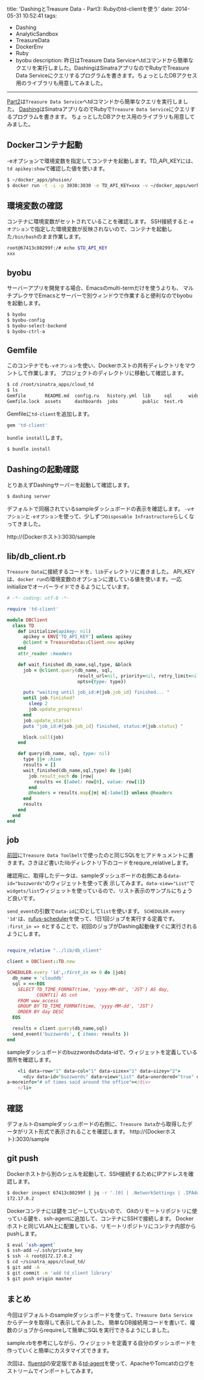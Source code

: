title: 'DashingとTreasure Data - Part3: Rubyのtd-clientを使う'
date: 2014-05-31 10:52:41
tags:
 - Dashing
 - AnalyticSandbox
 - TreasureData
 - DockerEnv
 - Ruby
 - byobu
description: 昨日はTreasure Data Serviceへtdコマンドから簡単なクエリを実行しました。DashingはSinatraアプリなのでRubyでTreasure Data Serviceにクエリするプログラムを書きます。ちょっとしたDBアクセス用のライブラリも用意してみました。
---

[Part2](/2014/05/30/dashing-treasuredata-td/)は`Treasure Data Service`へtdコマンドから簡単なクエリを実行しました。
[Dashing](https://github.com/Shopify/dashing)はSinatraアプリなのでRubyで`Treasure Data Service`にクエリするプログラムを書きます。
ちょっとしたDBアクセス用のライブラリも用意してみました。

<!-- more -->

## Dockerコンテナ起動

-eオプションで環境変数を指定してコンテナを起動します。TD_API_KEYには、`td apikey:show`で確認した値を使います。

``` bash
$ ~/docker_apps/phusion/
$ docker run -t -i -p 3030:3030 -e TD_API_KEY=xxx -v ~/docker_apps/workspaces/dashing:/root/sinatra_apps masato/baseimage:1.0 /sbin/my_init /bin/bash
```

## 環境変数の確認
コンテナに環境変数がセットされていることを確認します。
SSH接続すると`-eオプション`で指定した環境変数が反映されないので、コンテナを起動した`/bin/bash`のまま作業します。

``` bash
root@67413c80299f:/# echo $TD_API_KEY
xxx
```

## byobu

サーバーアプリを開発する場合、Emacsのmulti-termだけを使うよりも、
マルチプレクサでEmacsとサーバーで別ウィンドウで作業すると便利なのでbyobuを起動します。
``` bash
$ byobu
$ byobu-config
$ byobu-select-backend 
$ byobu-ctrl-a
```

## Gemfile

このコンテナでも`-vオプション`を使い、Dockerホストの共有ディレクトリをマウントして作業します。
プロジェクトのディレクトリに移動して確認します。

``` bash
$ cd /root/sinatra_apps/cloud_td
$ ls
Gemfile       README.md  config.ru   history.yml  lib     sql      widgets
Gemfile.lock  assets     dashboards  jobs         public  test.rb
```

Gemfileに`td-client`を追加します。

``` ruby /root/sinatra_apps/cloud_td/Gemfile
gem 'td-client'
```

`bundle install`します。

``` bash
$ bundle install
```

## Dashingの起動確認

とりあえずDashingサーバーを起動して確認します。
``` bash
$ dashing server
```

デフォルトで同梱されているsampleダッシュボードの表示を確認します。
`-vオプション`と`-eオプション`を使って、少しずつ`Disposable Infrastructure`らしくなってきました。

http://{Dockerホスト}:3030/sample

## lib/db_client.rb 

`Treasure Data`に接続するコードを、`lib`ディレクトリに書きました。
API_KEYは、`docker run`の環境変数のオプションに渡している値を使います。一応initializeでオーバーライドできるようにしています。

``` ruby /root/sinatra_apps/cloud_td/lib/db_client.rb
# -*- coding: utf-8 -*-

require 'td-client'

module DBClient
  class TD
    def initialize(apikey: nil)
      apikey = ENV['TD_API_KEY'] unless apikey
      @client = TreasureData::Client.new apikey
    end
    attr_reader :headers

    def wait_finished db_name,sql,type, &block
      job = @client.query(db_name, sql,
                          result_url=nil, priority=nil, retry_limit=nil,
                          opts={type: type})

      puts "waiting until job_id:#{job.job_id} finished... "
      until job.finished?
        sleep 2
        job.update_progress!
      end
      job.update_status!
      puts "job_id:#{job.job_id} finished, status:#{job.status} "

      block.call(job)
    end

    def query(db_name, sql, type: nil)
      type ||= :hive
      results = []
      wait_finished(db_name,sql,type) do |job|
        job.result_each do |row|
          results << {label: row[0], value: row[1]}
        end
        @headers = results.map{|m| m[:label]} unless @headers
      end
      results
    end
  end
end
```

## job

[前回](/2014/05/30/dashing-treasuredata-td/)に`Treasure Data Toolbelt`で使ったのと同じSQLをヒアドキュメントに書きます。さきほど書いたlibディレクトリ下のコードをrequre_relativeします。

確認用に、取得したデータは、sampleダッシュボードの右側にある`data-id="buzzwords"`のウィジェットを使って表
示してみます。`data-view="List"`で`widgets/list`ウィジェットを使っているので、リスト表示のサンプルにちょうど良いです。

`send_event`の引数で`data-id`にIDとして`list`を使います。
`SCHEDULER.every '1d'`は、[rufus-scheduler](https://github.com/jmettraux/rufus-scheduler/)を使って、1日1回ジョブを実行する定義です。
`:first_in => 0`とすることで、初回のジョブがDashing起動後すぐに実行されるようにします。

``` ruby /root/sinatra_apps/cloud_td/jobs/access_count.rb

require_relative "../lib/db_client"

client = DBClient::TD.new

SCHEDULER.every '1d',:first_in => 0 do |job|
  db_name = 'clouddb'
  sql = <<-EOS
    SELECT TD_TIME_FORMAT(time, 'yyyy-MM-dd', 'JST') AS day,
           COUNT(1) AS cnt
    FROM www_access
    GROUP BY TD_TIME_FORMAT(time, 'yyyy-MM-dd', 'JST')
    ORDER BY day DESC
  EOS

  results = client.query(db_name,sql)
  send_event('buzzwords', { items: results })
end
```

sampleダッシュボードのbuzzwordsのdata-idで、ウィジェットを定義している箇所を確認します。
``` ruby /root/sinatra_apps/cloud_td/dashboards/sample.rb
    <li data-row="1" data-col="1" data-sizex="1" data-sizey="2">
      <div data-id="buzzwords" data-view="List" data-unordered="true" data-title="STATUS COUNT" dat\
a-moreinfo="# of times said around the office"></div>
    </li>
```

## 確認

デフォルトのsampleダッシュボードの右側に、`Treasure Data`から取得したデータがリスト形式で表示されることを確認します。
http://{Dockerホスト}:3030/sample

## git push

Dockerホストから別のシェルを起動して、SSH接続するためにIPアドレスを確認します。

``` bash
$ docker inspect 67413c80299f | jq -r '.[0] | .NetworkSettings | .IPAddress'
172.17.0.2
```

Dockerコンテナには鍵をコピーしていないので、
Gitのリモートリポジトリに使っている鍵を、ssh-agentに追加して、コンテナにSSHで接続します。
Dockerホストと同じVLAN上に配置している、リモートリポジトリにコンテナ内部からpushします。

``` bash
$ eval `ssh-agent`
$ ssh-add ~/.ssh/private_key
$ ssh -A root@172.17.0.2
$ cd ~/sinatra_apps/cloud_td/
$ git add -A
$ git commit -m 'add td_client library'
$ git push origin master
```

## まとめ
今回はデフォルトのsampleダッシュボードを使って、`Treasure Data Service`からデータを取得して表示してみました。
簡単なDB接続用コードを書いて、複数のジョブからrequireして簡単にSQLを実行できるようにしました。

sample.rbを参考にしながら、ウィジェットを定義する自分のダッシュボードを作っていくと簡単にカスタマイズできます。

次回は、[fluentd](https://github.com/fluent/fluentd/)の安定版である[td-agent](http://docs.treasuredata.com/articles/td-agent)を使って、ApacheやTomcatのログをストリームでインポートしてみます。


